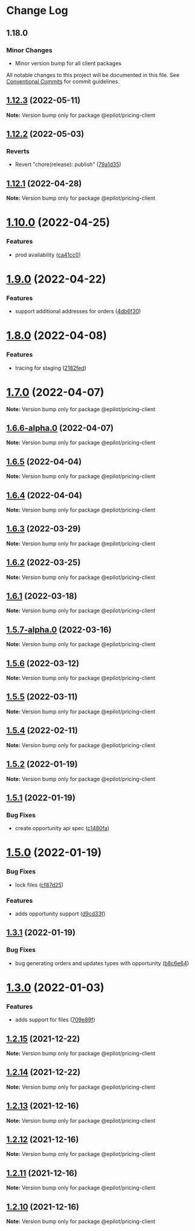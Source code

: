 # Change Log

## 1.18.0

### Minor Changes

- Minor version bump for all client packages

All notable changes to this project will be documented in this file.
See [Conventional Commits](https://conventionalcommits.org) for commit guidelines.

## [1.12.3](https://gitlab.com/e-pilot/product/checkout-and-pricing/pricing-api/compare/@epilot/pricing-client@1.12.2...@epilot/pricing-client@1.12.3) (2022-05-11)

**Note:** Version bump only for package @epilot/pricing-client

## [1.12.2](https://gitlab.com/e-pilot/product/checkout-and-pricing/pricing-api/compare/@epilot/pricing-client@1.12.2-alpha.0...@epilot/pricing-client@1.12.2) (2022-05-03)

### Reverts

- Revert "chore(release): publish" ([79a1d35](https://gitlab.com/e-pilot/product/checkout-and-pricing/pricing-api/commit/79a1d359edd3d0bd3442a9dd3da293b40017d363))

## [1.12.1](https://gitlab.com/e-pilot/product/checkout-and-pricing/pricing-api/compare/@epilot/pricing-client@1.10.0...@epilot/pricing-client@1.12.1) (2022-04-28)

**Note:** Version bump only for package @epilot/pricing-client

# [1.10.0](https://gitlab.com/e-pilot/product/checkout-and-pricing/pricing-api/compare/@epilot/pricing-client@1.9.0...@epilot/pricing-client@1.10.0) (2022-04-25)

### Features

- prod availability ([ca41cc0](https://gitlab.com/e-pilot/product/checkout-and-pricing/pricing-api/commit/ca41cc0f87823ffbc6936b3f8b1fe143e512a446))

# [1.9.0](https://gitlab.com/e-pilot/product/checkout-and-pricing/pricing-api/compare/@epilot/pricing-client@1.8.0...@epilot/pricing-client@1.9.0) (2022-04-22)

### Features

- support additional addresses for orders ([4db6f30](https://gitlab.com/e-pilot/product/checkout-and-pricing/pricing-api/commit/4db6f30428ed57233ceccb6d697288354d7b02db))

# [1.8.0](https://gitlab.com/e-pilot/product/checkout-and-pricing/pricing-api/compare/@epilot/pricing-client@1.7.0...@epilot/pricing-client@1.8.0) (2022-04-08)

### Features

- tracing for staging ([2182fed](https://gitlab.com/e-pilot/product/checkout-and-pricing/pricing-api/commit/2182fed2fec3fa108004dceef35ff3f2440bc816))

# [1.7.0](https://gitlab.com/e-pilot/product/checkout-and-pricing/pricing-api/compare/@epilot/pricing-client@1.6.5...@epilot/pricing-client@1.7.0) (2022-04-07)

**Note:** Version bump only for package @epilot/pricing-client

## [1.6.6-alpha.0](https://gitlab.com/e-pilot/product/checkout-and-pricing/pricing-api/compare/@epilot/pricing-client@1.6.5...@epilot/pricing-client@1.6.6-alpha.0) (2022-04-07)

**Note:** Version bump only for package @epilot/pricing-client

## [1.6.5](https://gitlab.com/e-pilot/product/checkout-and-pricing/pricing-api/compare/@epilot/pricing-client@1.6.4...@epilot/pricing-client@1.6.5) (2022-04-04)

**Note:** Version bump only for package @epilot/pricing-client

## [1.6.4](https://gitlab.com/e-pilot/product/checkout-and-pricing/pricing-api/compare/@epilot/pricing-client@1.6.3...@epilot/pricing-client@1.6.4) (2022-04-04)

**Note:** Version bump only for package @epilot/pricing-client

## [1.6.3](https://gitlab.com/e-pilot/product/checkout-and-pricing/pricing-api/compare/@epilot/pricing-client@1.6.2...@epilot/pricing-client@1.6.3) (2022-03-29)

**Note:** Version bump only for package @epilot/pricing-client

## [1.6.2](https://gitlab.com/e-pilot/product/checkout-and-pricing/pricing-api/compare/@epilot/pricing-client@1.5.4...@epilot/pricing-client@1.6.2) (2022-03-25)

**Note:** Version bump only for package @epilot/pricing-client

## [1.6.1](https://gitlab.com/e-pilot/product/checkout-and-pricing/pricing-api/compare/@epilot/pricing-client@1.5.7-alpha.0...@epilot/pricing-client@1.6.1) (2022-03-18)

**Note:** Version bump only for package @epilot/pricing-client

## [1.5.7-alpha.0](https://gitlab.com/e-pilot/product/checkout-and-pricing/pricing-api/compare/@epilot/pricing-client@1.5.4...@epilot/pricing-client@1.5.7-alpha.0) (2022-03-16)

**Note:** Version bump only for package @epilot/pricing-client

## [1.5.6](https://gitlab.com/e-pilot/product/checkout-and-pricing/pricing-api/compare/@epilot/pricing-client@1.5.4...@epilot/pricing-client@1.5.6) (2022-03-12)

**Note:** Version bump only for package @epilot/pricing-client

## [1.5.5](https://gitlab.com/e-pilot/product/checkout-and-pricing/pricing-api/compare/@epilot/pricing-client@1.5.4...@epilot/pricing-client@1.5.5) (2022-03-11)

**Note:** Version bump only for package @epilot/pricing-client

## [1.5.4](https://gitlab.com/e-pilot/product/checkout-and-pricing/pricing-api/compare/@epilot/pricing-client@1.5.2...@epilot/pricing-client@1.5.4) (2022-02-11)

**Note:** Version bump only for package @epilot/pricing-client

## [1.5.2](https://gitlab.com/e-pilot/product/checkout-and-pricing/pricing-api/compare/@epilot/pricing-client@1.5.1...@epilot/pricing-client@1.5.2) (2022-01-19)

**Note:** Version bump only for package @epilot/pricing-client

## [1.5.1](https://gitlab.com/e-pilot/product/checkout-and-pricing/pricing-api/compare/@epilot/pricing-client@1.5.0...@epilot/pricing-client@1.5.1) (2022-01-19)

### Bug Fixes

- create opportunity api spec ([c1480fa](https://gitlab.com/e-pilot/product/checkout-and-pricing/pricing-api/commit/c1480fa810fb018e451773f1805988cad371b669))

# [1.5.0](https://gitlab.com/e-pilot/product/checkout-and-pricing/pricing-api/compare/@epilot/pricing-client@1.3.1...@epilot/pricing-client@1.5.0) (2022-01-19)

### Bug Fixes

- lock files ([cf87d25](https://gitlab.com/e-pilot/product/checkout-and-pricing/pricing-api/commit/cf87d25cb8de79b92e5d9da5904fd9e4ac612099))

### Features

- adds opportunity support ([d9cd33f](https://gitlab.com/e-pilot/product/checkout-and-pricing/pricing-api/commit/d9cd33fca52e62ae198a64b3fbb4479d41b24be4))

## [1.3.1](https://gitlab.com/e-pilot/product/checkout-and-pricing/pricing-api/compare/@epilot/pricing-client@1.3.0...@epilot/pricing-client@1.3.1) (2022-01-19)

### Bug Fixes

- bug generating orders and updates types with opportunity ([b8c6e64](https://gitlab.com/e-pilot/product/checkout-and-pricing/pricing-api/commit/b8c6e64d414edeb0d9f5b66f7554dea4c56539d9))

# [1.3.0](https://gitlab.com/e-pilot/product/checkout-and-pricing/pricing-api/compare/@epilot/pricing-client@1.2.15...@epilot/pricing-client@1.3.0) (2022-01-03)

### Features

- adds support for files ([709e89f](https://gitlab.com/e-pilot/product/checkout-and-pricing/pricing-api/commit/709e89f98064646d6111f76c2cde255490e5ed79))

## [1.2.15](https://gitlab.com/e-pilot/product/checkout-and-pricing/pricing-api/compare/@epilot/pricing-client@1.2.14...@epilot/pricing-client@1.2.15) (2021-12-22)

**Note:** Version bump only for package @epilot/pricing-client

## [1.2.14](https://gitlab.com/e-pilot/product/checkout-and-pricing/pricing-api/compare/@epilot/pricing-client@1.2.13...@epilot/pricing-client@1.2.14) (2021-12-22)

**Note:** Version bump only for package @epilot/pricing-client

## [1.2.13](https://gitlab.com/e-pilot/product/checkout-and-pricing/pricing-api/compare/@epilot/pricing-client@1.2.12...@epilot/pricing-client@1.2.13) (2021-12-16)

**Note:** Version bump only for package @epilot/pricing-client

## [1.2.12](https://gitlab.com/e-pilot/product/checkout-and-pricing/pricing-api/compare/@epilot/pricing-client@1.2.11...@epilot/pricing-client@1.2.12) (2021-12-16)

**Note:** Version bump only for package @epilot/pricing-client

## [1.2.11](https://gitlab.com/e-pilot/product/checkout-and-pricing/pricing-api/compare/@epilot/pricing-client@1.2.10...@epilot/pricing-client@1.2.11) (2021-12-16)

**Note:** Version bump only for package @epilot/pricing-client

## [1.2.10](https://gitlab.com/e-pilot/product/checkout-and-pricing/pricing-api/compare/@epilot/pricing-client@1.2.9...@epilot/pricing-client@1.2.10) (2021-12-16)

**Note:** Version bump only for package @epilot/pricing-client
